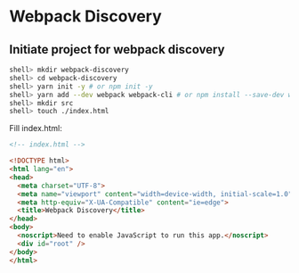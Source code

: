 # Webpack Discovery

## Initiate project for webpack discovery

```bash
shell> mkdir webpack-discovery
shell> cd webpack-discovery
shell> yarn init -y # or npm init -y
shell> yarn add --dev webpack webpack-cli # or npm install --save-dev webpack webpack-cli
shell> mkdir src
shell> touch ./index.html
```

Fill index.html:

```html
<!-- index.html -->

<!DOCTYPE html>
<html lang="en">
<head>
  <meta charset="UTF-8">
  <meta name="viewport" content="width=device-width, initial-scale=1.0">
  <meta http-equiv="X-UA-Compatible" content="ie=edge">
  <title>Webpack Discovery</title>
</head>
<body>
  <noscript>Need to enable JavaScript to run this app.</noscript>
  <div id="root" />
</body>
</html>
```
